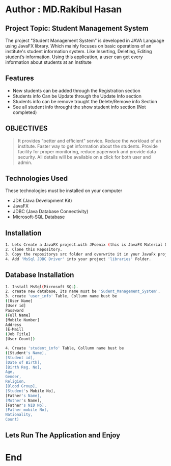 # Author : MD.Rakibul Hasan
## Project Topic: Student Management System


The project "Student Management System" is developed in JAVA Language using JavaFX library. Which mainly focuses on basic operations of an institute's student information system. Like Inserting, Deleting, Editing student’s information. Using this application, a user can get every information about students at an Institute   

## Features

- New students can be added through the Registration section
- Students info Can be Update through the Update Info section
- Students info can be remove trought the Delete/Remove info Section
- See all student info throught the show student info section (Not completed)

## OBJECTIVES
> It provides "better and efficient" service.
> Reduce the workload of an institute. 
> Faster way to get information about the students. 
> Provide facility for proper monitoring, reduce paperwork and provide data security.
> All details will be available on a click for both user and admin.

## Technologies Used

These technologies must be installed on your computer

- JDK (Java Development Kit)
- JavaFX 
- JDBC (Java Database Connectivity)
- Microsoft-SQL Database

## Installation

```sh
1. Lets Create a JavaFX project.with JFoenix (this is JavaFX Material Design Library).
2. Clone this Repository.
3. Copy the repositorys src folder and overwrite it in your JavaFx project.
4. Add 'MsSql JDBC Driver' into your project 'libraries' Folder. 
```

## Database Installation
```sh
1. Install MsSql(Microsoft SQL).
2. create new database, Its name must be 'Sudent_Management_System'.
3. create 'user_info' Table, Collumn name bust be 
([User Name]
[User id]
Password
(Full Name]
[Mobile Number]
Address
[E-Maill
(Job Title]
[User Count])

4. Create 'student_info' Table, Collumn name bust be
([Student's Name],
[Student id],
[Date of Birth],
[Birth Reg. No],
Age,
Gender,
Religion,
[Blood Group],
[Student's Mobile No],
[Father's Name],
[Mother's Name],
[Father's NID No],
[Father mobile No],
Nationality,
Count)
```


## Lets Run The Application and Enjoy
# End